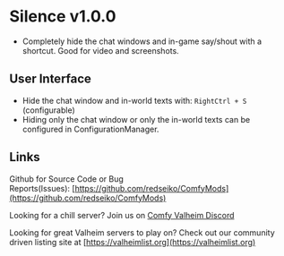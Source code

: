 # Silence v1.0.0

  * Completely hide the chat windows and in-game say/shout with a shortcut. Good for video and screenshots.

## User Interface

  * Hide the chat window and in-world texts with: `RightCtrl + S` (configurable)
  * Hiding only the chat window or only the in-world texts can be configured in ConfigurationManager.

## Links
Github for Source Code or Bug Reports(Issues): [https://github.com/redseiko/ComfyMods](https://github.com/redseiko/ComfyMods)

Looking for a chill server? Join us on [Comfy Valheim Discord](https://discord.gg/ameHJz5PFk)


Looking for great Valheim servers to play on? Check out our community driven listing site at [https://valheimlist.org](https://valheimlist.org)